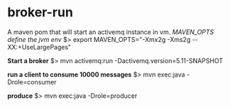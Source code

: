 broker-run
==========

A maven pom that will start an activemq instance in vm.
 *MAVEN_OPTS define the jvm env*
 $> export MAVEN_OPTS="-Xmx2g -Xms2g --XX:+UseLargePages"

 **Start a broker**
    $> mvn activemq:run -Dactivemq.version=5.11-SNAPSHOT

 **run a client to consume 10000 messages**
    $> mvn exec:java -Drole=consumer

 **produce**
    $> mvn exec:java -Drole=producer

